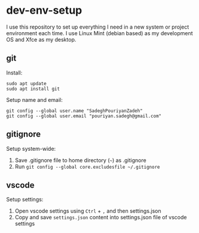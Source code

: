 # dev-env-setup
I use this repository to set up everything I need in a new system or project environment each time.
I use Linux Mint (debian based) as my development OS and Xfce as my desktop.

## git
Install:   
```shell
sudo apt update  
sudo apt install git
```
Setup name and email:
```shell
git config --global user.name "SadeghPouriyanZadeh"
git config --global user.email "pouriyan.sadegh@gmail.com"
```

## gitignore
Setup system-wide:
1. Save .gitignore file to home directory (`~`) as .gitignore
2. Run `git config --global core.excludesfile ~/.gitignore`

## vscode
Setup settings:  
1. Open vscode settings using `Ctrl` + `,` and then settings.json
2. Copy and save `settings.json` content into settings.json file of vscode settings
